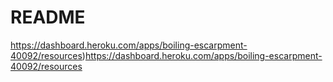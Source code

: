 # README
https://dashboard.heroku.com/apps/boiling-escarpment-40092/resources)https://dashboard.heroku.com/apps/boiling-escarpment-40092/resources

